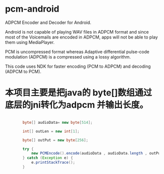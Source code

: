 # pcm-android
ADPCM Encoder and Decoder for Android. 

Android is not capable of playing WAV files in ADPCM format and since most of the Voicemails are encoded in ADPCM, apps will not be able to play them using MediaPlayer.

PCM is uncompressed format whereas Adaptive differential pulse-code modulation (ADPCM) is a compressed using a lossy algorithm. 

This code uses NDK for faster encoding (PCM to ADPCM) and decoding (ADPCM to PCM).


# 本项目主要是把java的 byte[]数组通过底层的jni转化为adpcm 并输出长度。

```java

	    byte[] audioData= new byte[514];

	    int[] outLen = new int[1];

	    byte[] outPut = new byte[256];

        try {
            new PCMEncode().encode(audioData , audioData.length , outPut , outLen);
        } catch (Exception e) {
            e.printStackTrace();
        }
```